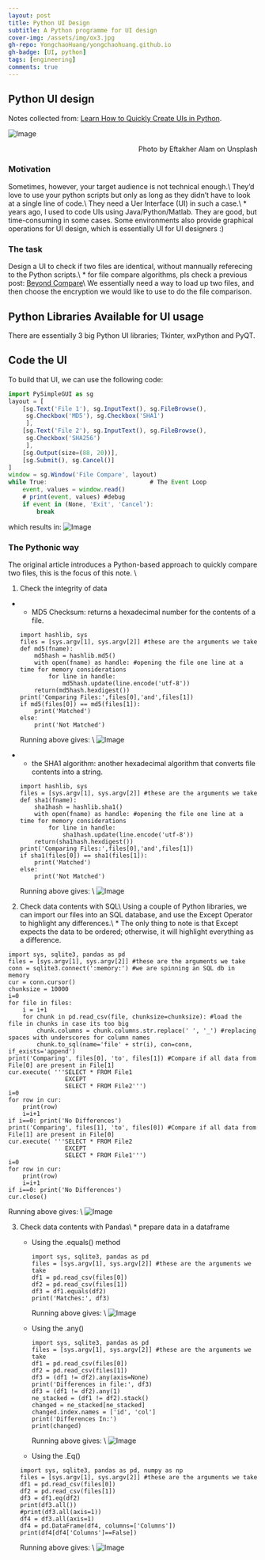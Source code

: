 ```yaml
---
layout: post
title: Python UI Design
subtitle: A Python programme for UI design
cover-img: /assets/img/ox3.jpg
gh-repo: YongchaoHuang/yongchaohuang.github.io
gh-badge: [UI, python]
tags: [engineering]
comments: true
---
```


## Python UI design
Notes collected from: [Learn How to Quickly Create UIs in Python](https://towardsdatascience.com/learn-how-to-quickly-create-uis-in-python-a97ae1394d5).

![Image](https://miro.medium.com/max/1400/0*ZgU5krrr16l8eV3m)
<div style="text-align: right">Photo by Eftakher Alam on Unsplash</div>

### Motivation
Sometimes, however, your target audience is not technical enough.\\
They’d love to use your python scripts but only as long as they didn’t have to look at a single line of code.\\
They need a Uer Interface (UI) in such a case.\\
\* years ago, I used to code UIs using Java/Python/Matlab. They are good, but time-consuming in some cases. Some environments also provide graphical operations for UI design, which is essentially UI for UI designers :)



### The task
Design a UI to check if two files are identical, without mannually referecing to the Python scripts.\\
\* for file compare algorithms, pls check a previous post: [Beyond Compare](yongchaohuang/github.io/beyond_compare)\\
We essentially need a way to load up two files, and then choose the encryption we would like to use to do the file comparison.

## Python Libraries Available for UI usage
There are essentially 3 big Python UI libraries; Tkinter, wxPython and PyQT.

## Code the UI
To build that UI, we can use the following code:
```javascript
import PySimpleGUI as sg
layout = [
    [sg.Text('File 1'), sg.InputText(), sg.FileBrowse(),
     sg.Checkbox('MD5'), sg.Checkbox('SHA1')
     ],
    [sg.Text('File 2'), sg.InputText(), sg.FileBrowse(),
     sg.Checkbox('SHA256')
     ],
    [sg.Output(size=(88, 20))],
    [sg.Submit(), sg.Cancel()]
]
window = sg.Window('File Compare', layout)
while True:                             # The Event Loop
    event, values = window.read()
    # print(event, values) #debug
    if event in (None, 'Exit', 'Cancel'):
        break
```
which results in:
![Image](https://miro.medium.com/max/1400/1*HvmUi_7Bx_Oq1kMtYr8gkw.png)

### The Pythonic way
The original article introduces a Python-based approach to quickly compare two files, this is the focus of this note. 
\\

1. Check the integrity of data

 * - MD5 Checksum: returns a hexadecimal number for the contents of a file.
   
   ```
   import hashlib, sys
   files = [sys.argv[1], sys.argv[2]] #these are the arguments we take
   def md5(fname):
       md5hash = hashlib.md5()
       with open(fname) as handle: #opening the file one line at a time for memory considerations
           for line in handle:
               md5hash.update(line.encode('utf-8'))
       return(md5hash.hexdigest())
   print('Comparing Files:',files[0],'and',files[1])
   if md5(files[0]) == md5(files[1]):
       print('Matched')
   else:
       print('Not Matched')
    ```
    Running above gives: \\
    ![Image](https://miro.medium.com/max/1400/1*UGFPnqdoei0aqPwJv_igfw.png)
  
 
 * - the SHA1 algorithm: another hexadecimal algorithm that converts file contents into a string.
   ```
   import hashlib, sys
   files = [sys.argv[1], sys.argv[2]] #these are the arguments we take
   def sha1(fname):
       sha1hash = hashlib.sha1()
       with open(fname) as handle: #opening the file one line at a time for memory considerations
           for line in handle:
               sha1hash.update(line.encode('utf-8'))
       return(sha1hash.hexdigest())
   print('Comparing Files:',files[0],'and',files[1])
   if sha1(files[0]) == sha1(files[1]):
       print('Matched')
   else:
       print('Not Matched')
   ```
   Running above gives: \\
    ![Image](https://miro.medium.com/max/1400/1*hnw3XKGBH-uvi4Wo0878gQ.png)


2. Check data contents with SQL\\
Using a couple of Python libraries, we can import our files into an SQL database, and use the Except Operator to highlight any differences.\\
\* The only thing to note is that Except expects the data to be ordered; otherwise, it will highlight everything as a difference.
  ```
  import sys, sqlite3, pandas as pd
  files = [sys.argv[1], sys.argv[2]] #these are the arguments we take
  conn = sqlite3.connect(':memory:') #we are spinning an SQL db in memory
  cur = conn.cursor()
  chunksize = 10000
  i=0
  for file in files:
      i = i+1
      for chunk in pd.read_csv(file, chunksize=chunksize): #load the file in chunks in case its too big
          chunk.columns = chunk.columns.str.replace(' ', '_') #replacing spaces with underscores for column names
          chunk.to_sql(name='file' + str(i), con=conn, if_exists='append')
  print('Comparing', files[0], 'to', files[1]) #Compare if all data from File[0] are present in File[1]
  cur.execute( '''SELECT * FROM File1
                  EXCEPT
                  SELECT * FROM File2''')
  i=0
  for row in cur:
      print(row)
      i=i+1
  if i==0: print('No Differences')
  print('Comparing', files[1], 'to', files[0]) #Compare if all data from File[1] are present in File[0]
  cur.execute( '''SELECT * FROM File2
                  EXCEPT
                  SELECT * FROM File1''')
  i=0
  for row in cur:
      print(row)
      i=i+1
  if i==0: print('No Differences')
  cur.close()
  ```
  Running above gives: \\
    ![Image](https://miro.medium.com/max/1400/1*lpaHY6-HI_pQnw7sZghPEA.png)
  
3. Check data contents with Pandas\\
   \* prepare data in a dataframe
   - Using the .equals() method
     ```
     import sys, sqlite3, pandas as pd
     files = [sys.argv[1], sys.argv[2]] #these are the arguments we take
     df1 = pd.read_csv(files[0])
     df2 = pd.read_csv(files[1])
     df3 = df1.equals(df2)
     print('Matches:', df3)     
     ```
     Running above gives: \\
    ![Image](https://miro.medium.com/max/1400/1*OEh7JzeC5RrW1T04Pk5aOg.png)
     
   - Using the .any()
     ```
     import sys, sqlite3, pandas as pd
     files = [sys.argv[1], sys.argv[2]] #these are the arguments we take
     df1 = pd.read_csv(files[0])
     df2 = pd.read_csv(files[1])
     df3 = (df1 != df2).any(axis=None)
     print('Differences in file:', df3)
     df3 = (df1 != df2).any(1)
     ne_stacked = (df1 != df2).stack()
     changed = ne_stacked[ne_stacked]
     changed.index.names = ['id', 'col']
     print('Differences In:')
     print(changed)
     ```
     Running above gives: \\
    ![Image](https://miro.medium.com/max/1400/1*ehDlSX8CToPY1VuaXBPq7w.png)
     
   - Using the .Eq()
   ```
   import sys, sqlite3, pandas as pd, numpy as np
   files = [sys.argv[1], sys.argv[2]] #these are the arguments we take
   df1 = pd.read_csv(files[0])
   df2 = pd.read_csv(files[1])
   df3 = df1.eq(df2)
   print(df3.all())
   #print(df3.all(axis=1))
   df4 = df3.all(axis=1)
   df4 = pd.DataFrame(df4, columns=['Columns'])
   print(df4[df4['Columns']==False])
   ```
   Running above gives: \\
    ![Image](https://miro.medium.com/max/1400/1*5OQq2E_UZJSBzKtXYRp6-Q.png)
